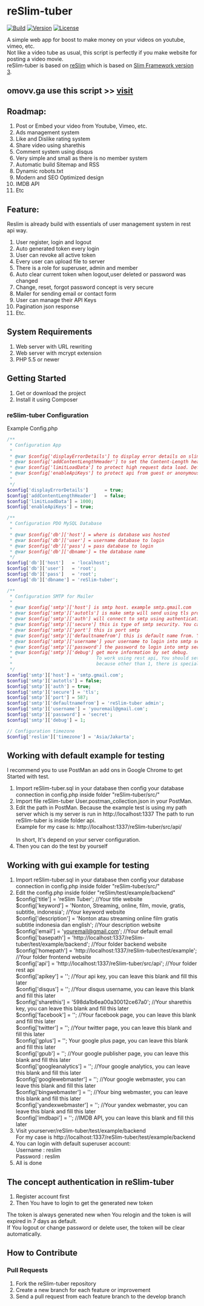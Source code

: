 reSlim-tuber
=======
[![Build](https://img.shields.io/badge/coverage-100%25-green.svg)](https://github.com/aalfiann/reSlim-tuber)
[![Version](https://img.shields.io/badge/stable-1.0.0-green.svg)](https://github.com/aalfiann/reSlim-tuber)
[![License](https://img.shields.io/badge/license-MIT-blue.svg)](https://github.com/aalfiann/reSlim-tuber/blob/master/license.md)

A simple web app for boost to make money on your videos on youtube, vimeo, etc.<br>
Not like a video tube as usual, this script is perfectly if you make website for posting a video movie.<br>
reSlim-tuber is based on [reSlim](https://github.com/aalfiann/reSlim) which is based on [Slim Framework version 3](http://www.slimframework.com/).<br>

omovv.ga use this script >> [visit](https://omovv.ga)
---------------

Roadmap:
---------------
1. Post or Embed your video from Youtube, Vimeo, etc.
2. Ads management system
3. Like and Dislike rating system
4. Share video using sharethis
5. Comment system using disqus
6. Very simple and small as there is no member system
7. Automatic build Sitemap and RSS
8. Dynamic robots.txt
9. Modern and SEO Optimized design
10. IMDB API
11. Etc

Feature:
---------------
Reslim is already build with essentials of user management system in rest api way.

1. User register, login and logout
2. Auto generated token every login
3. User can revoke all active token
4. Every user can upload file to server
5. There is a role for superuser, admin and member
6. Auto clear current token when logout,user deleted or password was changed
7. Change, reset, forgot password concept is very secure
8. Mailer for sending email or contact form
9. User can manage their API Keys
10. Pagination json response
11. Etc.

System Requirements
---------------

1. Web server with URL rewriting
2. Web server with mcrypt extension
3. PHP 5.5 or newer


Getting Started
---------------
1. Get or download the project
2. Install it using Composer

### reSlim-tuber Configuration

Example Config.php
```php
/** 
 * Configuration App
 *
 * @var $config['displayErrorDetails'] to display error details on slim
 * @var $config['addContentLengthHeader'] to set the Content-Length header which makes Slim behave more predictably
 * @var $config['limitLoadData'] to protect high request data load. Default is 1000.
 * @var $config['enableApiKeys'] to protect api from guest or anonymous. Guest which don't have api key can not using this service. Default is true.
 * 
 */
$config['displayErrorDetails']      = true;
$config['addContentLengthHeader']   = false;
$config['limitLoadData'] = 1000;
$config['enableApiKeys'] = true;

/** 
 * Configuration PDO MySQL Database
 *
 * @var $config['db']['host'] = where is database was hosted
 * @var $config['db']['user'] = username database to login
 * @var $config['db']['pass'] = pass database to login
 * @var $config['db']['dbname'] = the database name
 */
$config['db']['host']   = 'localhost';
$config['db']['user']   = 'root';
$config['db']['pass']   = 'root';
$config['db']['dbname'] = 'reSlim-tuber';

/**
 * Configuration SMTP for Mailer
 *
 * @var $config['smtp']['host'] is smtp host. example smtp.gmail.com
 * @var $config['smtp']['autotls'] is make smtp will send using tls protocol as default
 * @var $config['smtp']['auth'] will connect to smtp using authentication
 * @var $config['smtp']['secure'] this is type of smtp security. You can use tls or ssl
 * @var $config['smtp']['port'] this is port smtp
 * @var $config['smtp']['defaultnamefrom'] this is default name from. You can filled with yourname / yourwebsitetitle
 * @var $config['smtp']['username'] your username to login into smtp server
 * @var $config['smtp']['password'] the password to login into smtp server
 * @var $config['smtp']['debug'] get more information by set debug.
 *                               To work using rest api, You should set debug 1,
 *                               because other than 1, there is special characters that will broke json format. 
 */
$config['smtp']['host'] = 'smtp.gmail.com';
$config['smtp']['autotls'] = false;
$config['smtp']['auth'] = true;
$config['smtp']['secure'] = 'tls';
$config['smtp']['port'] = 587;
$config['smtp']['defaultnamefrom'] = 'reSlim-tuber admin';
$config['smtp']['username'] = 'youremail@gmail.com';
$config['smtp']['password'] = 'secret';
$config['smtp']['debug'] = 1;

// Configuration timezone
$config['reslim']['timezone'] = 'Asia/Jakarta';
```

Working with default example for testing
-----------------
I recommend you to use PostMan an add ons in Google Chrome to get Started with test.

1. Import reSlim-tuber.sql in your database then config your database connection in config.php inside folder "reSlim-tuber/src/"
2. Import file reSlim-tuber User.postman_collection.json in your PostMan.
3. Edit the path in PostMan. Because the example test is using my path server which is my server is run in http://localhost:1337 
    The path to run reSlim-tuber is inside folder api.<br> 
    Example for my case is: http://localhost:1337/reSlim-tuber/src/api/<br><br>
    In short, It's depend on your server configuration.
4. Then you can do the test by yourself

Working with gui example for testing
-----------------

1. Import reSlim-tuber.sql in your database then config your database connection in config.php inside folder "reSlim-tuber/src/"
2. Edit the config.php inside folder "reSlim/test/example/backend"<br>
    $config['title'] = 'reSlim Tuber'; //Your title website<br>
    $config['keyword'] = 'Nonton, Streaming, online, film, movie, gratis, subtitle, indonesia'; //Your keyword website<br>
    $config['description'] = 'Nonton atau streaming online film gratis subtitle indonesia dan english'; //Your description website<br>
    $config['email'] = 'youremail@gmail.com'; //Your default email<br>
    $config['basepath'] = 'http://localhost:1337/reSlim-tuber/test/example/backend'; //Your folder backend website<br>
    $config['homepath'] = 'http://localhost:1337/reSlim-tuber/test/example'; //Your folder frontend website<br>
    $config['api'] = 'http://localhost:1337/reSlim-tuber/src/api'; //Your folder rest api<br>
    $config['apikey'] = ''; //Your api key, you can leave this blank and fill this later<br>
    $config['disqus'] = ''; //Your disqus username, you can leave this blank and fill this later<br>
    $config['sharethis'] = '598da1b6ea00a30012ce67a0'; //Your sharethis key, you can leave this blank and fill this later<br>
    $config['facebook'] = ''; //Your facebook page, you can leave this blank and fill this later<br>
    $config['twitter'] = ''; //Your twitter page, you can leave this blank and fill this later<br>
    $config['gplus'] = ''; Your google plus page, you can leave this blank and fill this later<br>
    $config['gpub'] = ''; //Your google publisher page, you can leave this blank and fill this later<br>
    $config['googleanalytics'] = ''; //Your google analytics, you can leave this blank and fill this later<br>
    $config['googlewebmaster'] = ''; //Your google webmaster, you can leave this blank and fill this later<br>
    $config['bingwebmaster'] = ''; //Your bing webmaster, you can leave this blank and fill this later<br>
    $config['yandexwebmaster'] = ''; //Your yandex webmaster, you can leave this blank and fill this later<br>
    $config['imdbapi'] = ''; //IMDB API, you can leave this blank and fill this later<br>
3. Visit yourserver/reSlim-tuber/test/example/backend<br>
    For my case is http://localhost:1337/reSlim-tuber/test/example/backend
4. You can login with default superuser account:<br>
    Username : reslim<br>
    Password : reslim
5. All is done

The concept authentication in reSlim-tuber
-----------------

1. Register account first
2. Then You have to login to get the generated new token

The token is always generated new when You relogin and the token is will expired in 7 days as default.<br>
If You logout or change password or delete user, the token will be clear automatically.

How to Contribute
-----------------
### Pull Requests

1. Fork the reSlim-tuber repository
2. Create a new branch for each feature or improvement
3. Send a pull request from each feature branch to the develop branch